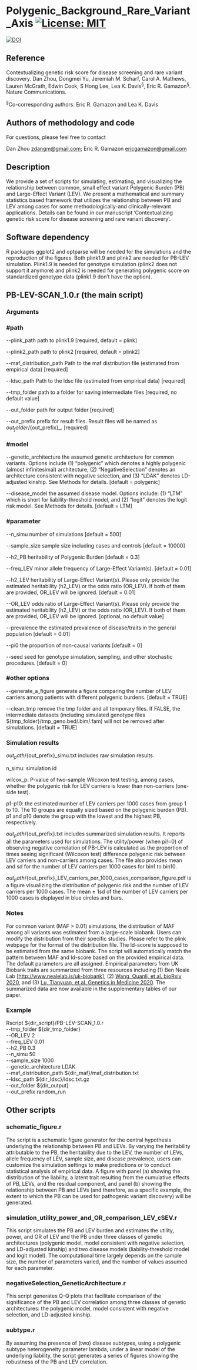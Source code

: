 # Polygenic_Background_Rare_Variant_Axis [![License: MIT](https://img.shields.io/badge/License-MIT-yellow.svg)](https://github.com/gamazonlab/Polygenic_Background_Rare_Variant_Axis/blob/master/LICENSE) 

[![DOI](https://zenodo.org/badge/DOI/10.5281/zenodo.4767933.svg)](https://doi.org/10.5281/zenodo.4767933)


## Reference

Contextualizing genetic risk score for disease screening and rare variant discovery. Dan Zhou, Dongmei Yu, Jeremiah M. Scharf, Carol A. Mathews, Lauren McGrath, Edwin Cook, S Hong Lee, Lea K. Davis<sup>§</sup>, Eric R. Gamazon<sup>§</sup>. Nature Communications.

<sup>§</sup>Co-corresponding authors:  Eric R. Gamazon and Lea K. Davis

## Authors of methodology and code

For questions, please feel free to contact

Dan Zhou zdangm@gmail.com;
Eric R. Gamazon ericgamazon@gmail.com  

## Description

We provide a set of scripts for simulating, estimating, and visualizing the relationship between common, small effect variant Polygenic Burden (PB) and Large-Effect Variant (LEV). We present a mathematical and summary statistics based framework that utilizes the relationship between PB and LEV among cases for some methodologically-and clinically-relevant applications. Details can be found in our manuscript ‘Contextualizing genetic risk score for disease screening and rare variant discovery’.

## Software dependency

R packages ggplot2 and optparse will be needed for the simulations and the reproduction of the figures. Both plink1.9 and plink2 are needed for PB-LEV simulation. Plink1.9 is needed for genotype simulation (plink2 does not support it anymore) and plink2 is needed for generating polygenic score on standardized genotype data (plink1.9 don’t have the option).


## PB-LEV-SCAN_1.0.r (the main script)

### Arguments

### #path

--plink_path path to plink1.9 [required, default = plink]

--plink2_path path to plink2 [required, default = plink2]

--maf_distribution_path Path to the maf distribution file (estimated from empirical data) [required]

--ldsc_path Path to the ldsc file (estimated from empirical data) [required]

--tmp_folder path to a folder for saving intermediate files [required, no default value]

--out_folder path for output folder [required]

--out_prefix prefix for result files. Result files will be named as ${out_folder}/${out_prefix}_*.* [required]
### #model

--genetic_architecture the assumed genetic architecture for common variants. Options include (1) “polygenic” which denotes a highly polygenic (almost infinitesimal) architecture, (2) “NegativeSelection” denotes an architecture consistent with negative selection, and (3) “LDAK” denotes LD-adjusted kinship. See Methods for details. [default = polygenic] 

--disease_model the assumed disease model. Options include: (1) “LTM” which is short for liability-threshold model, and (2) “logit” denotes the logit risk model. See Methods for details. [default = LTM]

### #parameter

--n_simu number of simulations [default = 500]

--sample_size sample size including cases and controls [default = 10000]

--h2_PB heritability of Polygenic Burden [default = 0.3]

--freq_LEV minor allele frequency of Large-Effect Variant(s). [default = 0.01]

--h2_LEV heritability of Large-Effect Variant(s). Please only provide the estimated heritability (h2_LEV) or the odds ratio (OR_LEV). If both of them are provided, OR_LEV will be ignored. [default = 0.01]

--OR_LEV odds ratio of Large-Effect Variant(s). Please only provide the estimated heritability (h2_LEV) or the odds ratio (OR_LEV). If both of them are provided, OR_LEV will be ignored. [optional, no default value]

--prevalence the estimated prevalence of disease/traits in the general population [default = 0.01]

--pi0 the proportion of non-causal variants [default = 0]

--seed seed for genotype simulation, sampling, and other stochastic procedures. [default = 0]
### #other options

--generate_a_figure generate a figure comparing the number of LEV carriers among patients with different polygenic burdens. [default = TRUE]

--clean_tmp remove the tmp folder and all temporary files. If FALSE, the intermediate datasets (including simulated genotype files ${tmp_folder}/tmp_geno.bed/.bim/.fam) will not be removed after simulations. [default = TRUE]


### Simulation results
${out_path}/${out_prefix}_simu.txt includes raw simulation results. 

n_simu: simulation id

wilcox_p: P-value of two-sample Wilcoxon test testing, among cases, whether the polygenic risk for LEV carriers is lower than non-carriers (one-side test).

p1-p10: the estimated number of LEV carriers per 1000 cases from group 1 to 10. The 10 groups are equally sized based on the polygenic burden (PB). p1 and p10 denote the group with the lowest and the highest PB, respectively.

${out_path}/${out_prefix}.txt includes summarized simulation results. It reports all the parameters used for simulations. The utility/power (when pi!=0) of observing negative correlation of PB-LEV is calculated as the proportion of times seeing significant (Wilcoxon test) difference polygenic risk between LEV carriers and non-carriers among cases. The file also provides mean and sd for the number of LEV carriers per 1000 cases for bin1 to bin10.

${out_path}/${out_prefix}_LEV_carriers_per_1000_cases_comparison_figure.pdf is a figure visualizing the distribution of polygenic risk and the number of LEV carriers per 1000 cases. The mean ± 1sd of the number of LEV carriers per 1000 cases is displayed in blue circles and bars.

### Notes
For common variant (MAF > 0.01) simulations, the distribution of MAF among all variants was estimated from a large-scale biobank. Users can modify the distribution from their specific studies. Please refer to the plink webpage for the format of the distribution file. 
The ld-score is supposed to be estimated from the same biobank. The script will automatically match the pattern between MAF and ld-score based on the provided empirical data.
The default parameters are all assigned. Empirical parameters from UK Biobank traits are summarized from three resources including (1) Ben Neale Lab [http://www.nealelab.is/uk-biobank], (2) [Wang, Quanli, et al. bioRxiv 2020](https://www.biorxiv.org/content/10.1101/2020.12.13.422582v1.abstract), and (3) [Lu, Tianyuan, et al. Genetics in Medicine 2020](https://www.nature.com/articles/s41436-020-01007-7). The summarized data are now available in the supplementary tables of our paper.

### Example
Rscript ${dir_script}/PB-LEV-SCAN_1.0.r \
--tmp_folder ${dir_tmp_folder} \
--OR_LEV 2 \
--freq_LEV 0.01 \
--h2_PB 0.3 \
--n_simu 50  \
--sample_size 1000 \
--genetic_architecture LDAK \
--maf_distribution_path ${dir_maf}/maf_distribution.txt \
--ldsc_path ${dir_ldsc}/ldsc.txt.gz  \
--out_folder ${dir_output} \
--out_prefix random_run


## Other scripts

### schematic_figure.r
The script is a schematic figure generator for the central hypothesis underlying the relationship between PB and LEVs. By varying the heritability attributable to the PB, the heritability due to the LEV, the number of LEVs, allele frequency of LEV, sample size, and disease prevalence, users can customize the simulation settings to make predictions or to conduct statistical analysis of empirical data. A figure with panel (a) showing the distribution of the liability, a latent trait resulting from the cumulative effects of PB, LEVs, and the residual component, and panel (b) showing the relationship between PB and LEVs (and therefore, as a specific example, the extent to which the PB can be used for pathogenic variant discovery) will be generated.

### simulation_utility_power_and_OR_comparison_LEV_cSEV.r
This script simulates the PB and LEV burden and estimates the utility, power, and OR of LEV and the PB under three classes of genetic architectures (polygenic model, model consistent with negative selection, and LD-adjusted kinship) and two disease models (liability-threshold model and logit model). The computational time largely depends on the sample size, the number of parameters varied, and the number of values assumed for each parameter.

### negativeSelection_GeneticArchitecture.r
This script generates Q-Q plots that facilitate comparison of the significance of the PB and LEV correlation among three classes of genetic architectures: the polygenic model, model consistent with negative selection, and LD-adjusted kinship.

### subtype.r
By assuming the presence of (two) disease subtypes, using a polygenic subtype heterogeneity parameter lambda, under a linear model of the underlying liability, the script generates a series of figures showing the robustness of the PB and LEV correlation. 


